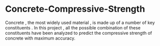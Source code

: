 # Concrete-Compressive-Strength
Concrete , the most widely used material , is made up of a number of key constituents . In this project , all the possible combination of these constituents have been analyzed to  predict the compressive strength of concrete with maximum accuracy.  

